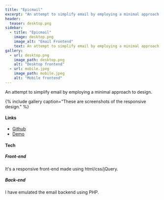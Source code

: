 ```yaml
---
title: "Epicmail"
excerpt: "An attempt to simplify email by employing a minimal approach to design."
header:
  teaser: desktop.png
sidebar:
  - title: "Epicmail"
    image: desktop.png
    image_alt: "Email Frontend"
    text: An attempt to simplify email by employing a minimal approach to design.
gallery:
  - url: desktop.png
    image_path: desktop.png
    alt: "Desktop frontend"
  - url: mobile.jpeg
    image_path: mobile.jpeg
    alt: "Mobile frontend"
---
```


An attempt to simplify email by employing a minimal approach to design.

{% include gallery caption="These are screenshots of the responsive design." %}

#### Links

* [Github](https://github.com/waqasaliabbasi/epicmail)
* [Demo](http://i.cs.hku.hk/%7Ewali/assignment1/webmail)

#### Tech

##### Front-end

It's a responsive front-end made using html/css/jQuery.

##### Back-end

I have emulated the email backend using PHP.
